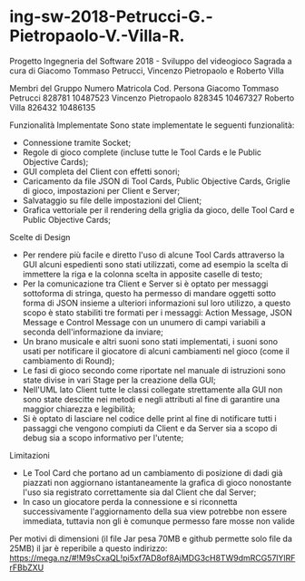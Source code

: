 # ing-sw-2018-Petrucci-G.-Pietropaolo-V.-Villa-R.
Progetto Ingegneria del Software 2018 - Sviluppo del videogioco Sagrada a cura di Giacomo Tommaso Petrucci, Vincenzo Pietropaolo e Roberto Villa

Membri del Gruppo							Numero Matricola						Cod. Persona
Giacomo Tommaso Petrucci 			828781											10487523
Vincenzo Pietropaolo                      828345											10467327
Roberto Villa										826432											10486135

Funzionalità Implementate
Sono state implementate le seguenti funzionalità: 
- Connessione tramite Socket;
- Regole di gioco complete (incluse tutte le Tool Cards e le Public Objective Cards);
- GUI completa del Client con effetti sonori;
- Caricamento da file JSON di Tool Cards, Public Objective Cards, Griglie di gioco, impostazioni per Client e Server;
- Salvataggio su file delle impostazioni del Client;
- Grafica vettoriale per il rendering della griglia da gioco, delle Tool Card e Public Objective Cards;

Scelte di Design
- Per rendere più facile e diretto l'uso di alcune Tool Cards attraverso la GUI alcuni espedienti sono stati utilizzati, come ad esempio la scelta di immettere la riga e la colonna scelta in apposite caselle di testo;
- Per la comunicazione tra Client e Server si è optato per messaggi sottoforma di stringa, questo ha permesso di mandare oggetti sotto forma di JSON insieme a ulteriori informazioni sul loro utilizzo, a questo scopo è stato stabiliti tre formati per i messaggi: Action Message, JSON Message e Control Message con un unumero di campi variabili a seconda dell'informazione da inviare;
- Un brano musicale e altri suoni sono stati implementati, i suoni sono usati per notificare il giocatore di alcuni cambiamenti nel gioco (come il cambiamento di Round);
- Le fasi di gioco secondo come riportate nel manuale di istruzioni sono state divise in vari Stage per la creazione della GUI;
- Nell'UML lato Client tutte le classi collegate strettamente alla GUI non sono state descitte nei metodi e negli attributi al fine di garantire una maggior chiarezza e legibilità;
- Si è optato di lasciare nel codice delle print al fine di notificare tutti i passaggi che vengono compiuti da Client e da Server sia a scopo di debug sia a scopo informativo per l'utente;

Limitazioni
- Le Tool Card che portano ad un cambiamento di posizione di dadi già piazzati non aggiornano istantaneamente la grafica di gioco nonostante l'uso sia registrato correttamente sia dal Client che dal Server;
- In caso un giocatore perda la connessione e si riconnetta successivamente l'aggiornamento della sua view potrebbe non essere immediata, tuttavia non gli è comunque permesso fare mosse non valide

Per motivi di dimensioni (il file Jar pesa 70MB e github permette solo file da 25MB) il jar è reperibile a questo indirizzo: https://mega.nz/#!M9sCxaQL!pi5xf7AD8of8AjMDG3cH8TW9dmRCG57lYlRFrFBbZXU